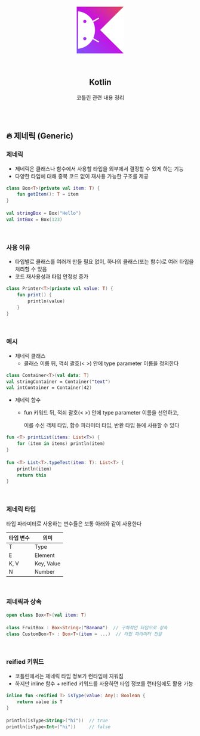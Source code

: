 <div align="center">
  <p>
    <img src="../README.assets/kotlin-hero.png">
  </p>
  <br>
  <h2>Kotlin</h2>
  <p>코틀린 관련 내용 정리</p>
  <br>
  <br>
</div>

## 🔥 제네릭 (Generic)

### 제네릭

- 제네릭은 클래스나 함수에서 사용할 타입을 외부에서 결정할 수 있게 하는 기능
- 다양한 타입에 대해 중복 코드 없이 재사용 가능한 구조를 제공

```kotlin
class Box<T>(private val item: T) {
    fun getItem(): T = item
}

val stringBox = Box("Hello")
val intBox = Box(123)
```

<br>

### 사용 이유

- 타입별로 클래스를 여러개 만들 필요 없이, 하나의 클래스(또는 함수)로 여러 타입을 처리할 수 있음
- 코드 재사용성과 타입 안정성 증가

```kotlin
class Printer<T>(private val value: T) {
    fun print() {
        println(value)
    }
}
```

<br>

### 예시

- 제네릭 클래스
  - 클래스 이름 뒤, 꺽쇠 괄호(< >) 안에 type parameter 이름을 정의한다

```kotlin
class Container<T>(val data: T)
val stringContainer = Container("text")
val intContainer = Container(42)
```

- 제네릭 함수

  - fun 키워드 뒤, 꺽쇠 괄호(< >) 안에 type parameter 이름을 선언하고,

    이를 수신 객체 타입, 함수 파라미터 타입, 반환 타입 등에 사용할 수 있다

```kotlin
fun <T> printList(items: List<T>) {
    for (item in items) println(item)
}

fun <T> List<T>.typeTest(item: T): List<T> {
    println(item)
    return this
}
```

<br>

### 제네릭 타입

타입 파라미터로 사용하는 변수들은 보통 아래와 같이 사용한다

| 타입 변수 | 의미       |
| --------- | ---------- |
| T         | Type       |
| E         | Element    |
| K, V      | Key, Value |
| N         | Number     |

<br>

### 제네릭과 상속

```kotlin
open class Box<T>(val item: T)

class FruitBox : Box<String>("Banana")  // 구체적인 타입으로 상속
class CustomBox<T> : Box<T>(item = ...)  // 타입 파라미터 전달
```

<br>

### reified 키워드

- 코틀린에서는 제네릭 타입 정보가 런타임에 지워짐
- 하지만 inline 함수 + reified 키워드를 사용하면 타입 정보를 런타임에도 활용 가능

```kotlin
inline fun <reified T> isType(value: Any): Boolean {
    return value is T
}

println(isType<String>("hi"))  // true
println(isType<Int>("hi"))     // false
```

